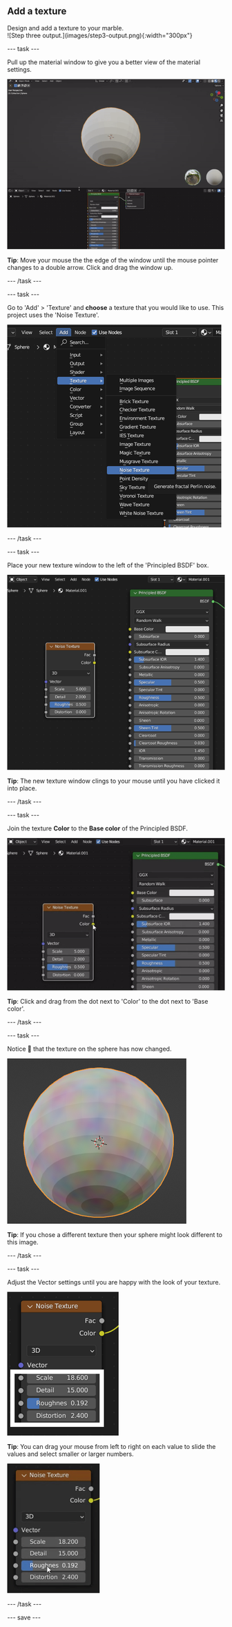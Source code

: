 ## Add a texture

<div style="display: flex; flex-wrap: wrap">
<div style="flex-basis: 200px; flex-grow: 1; margin-right: 15px;">
Design and add a texture to your marble.
</div>
<div>
![Step three output.](images/step3-output.png){:width="300px"}
</div>
</div>

--- task ---

Pull up the material window to give you a better view of the material settings. 

![The materials pane is pulled up to reveal all of the material settings.](images/material-pull-up.gif)

**Tip**: Move your mouse the the edge of the window until the mouse pointer changes to a double arrow. Click and drag the window up. 

--- /task ---

--- task ---

Go to 'Add' > 'Texture' and **choose** a texture that you would like to use. This project uses the 'Noise Texture'.

![A texture is added using 'Add' > 'Texture' menu.](images/add-texture.png)

--- /task ---

--- task ---

Place your new texture window to the left of the 'Principled BSDF' box. 

![The 'Noise Texture' box has been placed to the left of the 'Principled BSDF' box.](images/texture-left.PNG)

**Tip**: The new texture window clings to your mouse until you have clicked it into place.

--- /task ---

--- task ---

Join the texture **Color** to the **Base color** of the Principled BSDF.

![A short animation showing the 'Color' property in the Texture box being dragged to join the 'Base color' property in the Principled BSDF box.](images/join.gif)

**Tip**: Click and drag from the dot next to 'Color' to the dot next to 'Base color'.

--- /task ---

--- task ---

Notice 👀 that the texture on the sphere has now changed. 

![A multi-coloured effect has been added to the sphere.](images/colour-sphere.PNG)

**Tip**: If you chose a different texture then your sphere might look different to this image.

--- /task ---

--- task ---

Adjust the Vector settings until you are happy with the look of your texture. 

![The vector settings on the 'Texture' box are highlighted.](images/vector-settings.png)

**Tip**: You can drag your mouse from left to right on each value to slide the values and select smaller or larger numbers.

![The mouse is used to drag the vector settings from left to right and increase or decrease the value.](images/drag.gif)

--- /task ---

--- save ---

